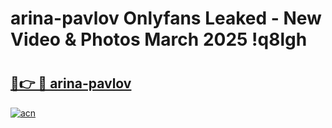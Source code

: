 # arina-pavlov Onlyfans Leaked - New Video & Photos March 2025 !q8lgh

# <h2><a href="https://2fx16r.iuczelnia.edu.pl?title=arina-pavlov&ref=q8lgh">🔗👉 🔴 arina-pavlov</a></h2>

[![acn](https://github.com/user-attachments/assets/0f9c940e-d8b0-45ae-aac7-cd30a18b3e1c)](https://2fx16r.iuczelnia.edu.pl?title=arina-pavlov&ref=q8lgh)

